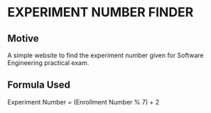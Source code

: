 # EXPERIMENT NUMBER FINDER

## Motive
A simple website to find the experiment number given for Software Engineering practical exam.

## Formula Used
Experiment Number = (Enrollment Number % 7) + 2
